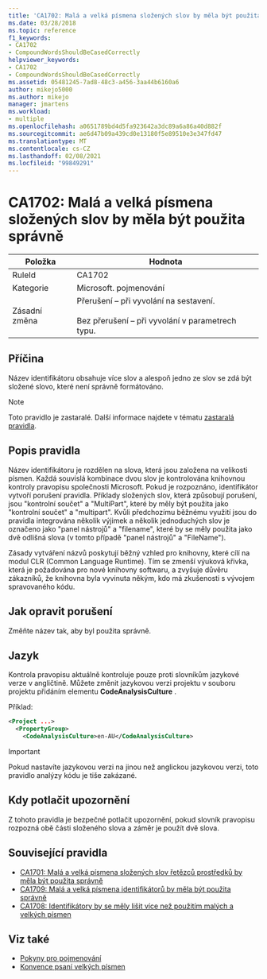 ```yaml
---
title: 'CA1702: Malá a velká písmena složených slov by měla být použita správně'
ms.date: 03/28/2018
ms.topic: reference
f1_keywords:
- CA1702
- CompoundWordsShouldBeCasedCorrectly
helpviewer_keywords:
- CA1702
- CompoundWordsShouldBeCasedCorrectly
ms.assetid: 05481245-7ad8-48c3-a456-3aa44b6160a6
author: mikejo5000
ms.author: mikejo
manager: jmartens
ms.workload:
- multiple
ms.openlocfilehash: a0651789bd4d5fa923642a3dc89a6a86a40d882f
ms.sourcegitcommit: ae6d47b09a439cd0e13180f5e89510e3e347fd47
ms.translationtype: MT
ms.contentlocale: cs-CZ
ms.lasthandoff: 02/08/2021
ms.locfileid: "99849291"
---
```

# <a name="ca1702-compound-words-should-be-cased-correctly"></a>CA1702: Malá a velká písmena složených slov by měla být použita správně

|Položka|Hodnota|
|-|-|
|RuleId|CA1702|
|Kategorie|Microsoft. pojmenování|
|Zásadní změna|Přerušení – při vyvolání na sestavení.<br /><br /> Bez přerušení – při vyvolání v parametrech typu.|

## <a name="cause"></a>Příčina
Název identifikátoru obsahuje více slov a alespoň jedno ze slov se zdá být složené slovo, které není správně formátováno.

> [!NOTE]
> Toto pravidlo je zastaralé. Další informace najdete v tématu [zastaralá pravidla](fxcop-unported-deprecated-rules.md).

## <a name="rule-description"></a>Popis pravidla

Název identifikátoru je rozdělen na slova, která jsou založena na velikosti písmen. Každá souvislá kombinace dvou slov je kontrolována knihovnou kontroly pravopisu společnosti Microsoft. Pokud je rozpoznáno, identifikátor vytvoří porušení pravidla. Příklady složených slov, která způsobují porušení, jsou "kontrolní součet" a "MultiPart", které by měly být použita jako "kontrolní součet" a "multipart". Kvůli předchozímu běžnému využití jsou do pravidla integrována několik výjimek a několik jednoduchých slov je označeno jako "panel nástrojů" a "filename", které by se měly použita jako dvě odlišná slova (v tomto případě "panel nástrojů" a "FileName").

Zásady vytváření názvů poskytují běžný vzhled pro knihovny, které cílí na modul CLR (Common Language Runtime). Tím se zmenší výuková křivka, která je požadována pro nové knihovny softwaru, a zvyšuje důvěru zákazníků, že knihovna byla vyvinuta někým, kdo má zkušenosti s vývojem spravovaného kódu.

## <a name="how-to-fix-violations"></a>Jak opravit porušení

Změňte název tak, aby byl použita správně.

## <a name="language"></a>Jazyk

Kontrola pravopisu aktuálně kontroluje pouze proti slovníkům jazykové verze v angličtině. Můžete změnit jazykovou verzi projektu v souboru projektu přidáním elementu **CodeAnalysisCulture** .

Příklad:

```xml
<Project ...>
  <PropertyGroup>
    <CodeAnalysisCulture>en-AU</CodeAnalysisCulture>
```

> [!IMPORTANT]
> Pokud nastavíte jazykovou verzi na jinou než anglickou jazykovou verzi, toto pravidlo analýzy kódu je tiše zakázané.

## <a name="when-to-suppress-warnings"></a>Kdy potlačit upozornění

Z tohoto pravidla je bezpečné potlačit upozornění, pokud slovník pravopisu rozpozná obě části složeného slova a záměr je použít dvě slova.

## <a name="related-rules"></a>Související pravidla

- [CA1701: Malá a velká písmena složených slov řetězců prostředků by měla být použita správně](../code-quality/ca1701.md)
- [CA1709: Malá a velká písmena identifikátorů by měla být použita správně](../code-quality/ca1709.md)
- [CA1708: Identifikátory by se měly lišit více než použitím malých a velkých písmen](/dotnet/fundamentals/code-analysis/quality-rules/ca1708)

## <a name="see-also"></a>Viz také

- [Pokyny pro pojmenování](/dotnet/standard/design-guidelines/naming-guidelines)
- [Konvence psaní velkých písmen](/dotnet/standard/design-guidelines/capitalization-conventions)
